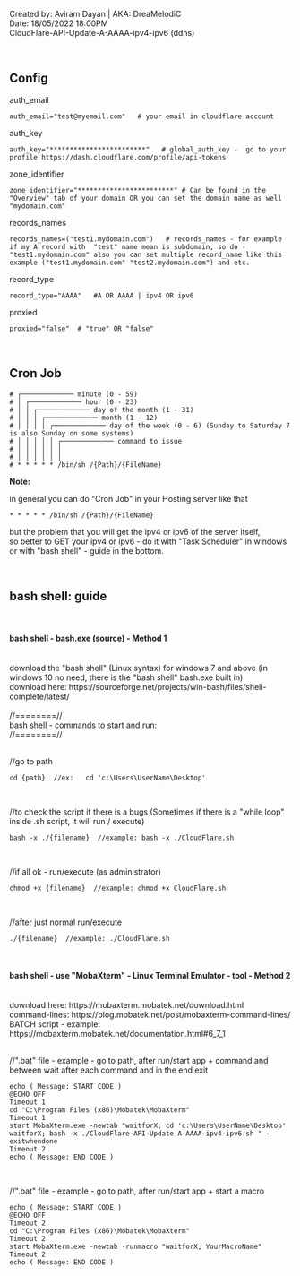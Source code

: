 Created by: Aviram Dayan | AKA: DreaMelodiC
<br>
Date: 18/05/2022 18:00PM
<br>
CloudFlare-API-Update-A-AAAA-ipv4-ipv6 (ddns)

<br id="config">

## Config

auth_email

```
auth_email="test@myemail.com"   # your email in cloudflare account
```

auth_key

```
auth_key="************************"   # global_auth_key -  go to your profile https://dash.cloudflare.com/profile/api-tokens
```

zone_identifier

```
zone_identifier="************************" # Can be found in the "Overview" tab of your domain OR you can set the domain name as well "mydomain.com"
```

records_names

```
records_names=("test1.mydomain.com")   # records_names - for example if my A record with  "test" name mean is subdomain, so do - "test1.mydomain.com" also you can set multiple record_name like this example ("test1.mydomain.com" "test2.mydomain.com") and etc.
```

record_type

```
record_type="AAAA"   #A OR AAAA | ipv4 OR ipv6
```

proxied

```
proxied="false"  # "true" OR "false"
```


<br id="cron">

## Cron Job
```
# ┌───────────── minute (0 - 59)
# │ ┌───────────── hour (0 - 23)
# │ │ ┌───────────── day of the month (1 - 31)
# │ │ │ ┌───────────── month (1 - 12)
# │ │ │ │ ┌───────────── day of the week (0 - 6) (Sunday to Saturday 7 is also Sunday on some systems)
# │ │ │ │ │ ┌───────────── command to issue                               
# │ │ │ │ │ │
# │ │ │ │ │ │
# * * * * * /bin/sh /{Path}/{FileName}
```

**Note:**

in general you can do "Cron Job" in your Hosting server like that
```
* * * * * /bin/sh /{Path}/{FileName}
```
but the problem that you will get the ipv4 or ipv6 of the server itself,
<br>
so better to GET your ipv4 or ipv6 - do it with "Task Scheduler" in windows or with "bash shell" - guide in the bottom.

<br id="bash_shell">

## bash shell: guide

<br id="bash_shell_method_1">

#### bash shell - bash.exe (source) - Method 1
<br>
download the "bash shell" (Linux syntax) for windows 7 and above (in windows 10 no need, there is the "bash shell" bash.exe built in)
<br>
download here: https://sourceforge.net/projects/win-bash/files/shell-complete/latest/

<br>
<br>
//========//
<br>
bash shell - commands to start and run:
<br>
//========//
<br>
<br>

//go to path
```
cd {path}  //ex:   cd 'c:\Users\UserName\Desktop'
```

<br>

//to check the script if there is a bugs (Sometimes if there is a "while loop" inside .sh script, it will run / execute)
```
bash -x ./{filename}  //example: bash -x ./CloudFlare.sh 
```

<br>

//if all ok - run/execute (as administrator)
```
chmod +x {filename}  //example: chmod +x CloudFlare.sh
```

<br>

//after just normal run/execute
```
./{filename}  //example: ./CloudFlare.sh
```

<br id="bash_shell_method_2">

#### bash shell - use "MobaXterm" - Linux Terminal Emulator - tool - Method 2
<br>
download here: https://mobaxterm.mobatek.net/download.html
<br>
command-lines: https://blog.mobatek.net/post/mobaxterm-command-lines/
<br>
BATCH script - example: https://mobaxterm.mobatek.net/documentation.html#6_7_1
<br>
<br>

//".bat" file - example - go to path, after run/start app + command and between wait after each command and in the end exit
```
echo ( Message: START CODE )
@ECHO OFF
Timeout 1
cd "C:\Program Files (x86)\Mobatek\MobaXterm" 
Timeout 1
start MobaXterm.exe -newtab "waitforX; cd 'c:\Users\UserName\Desktop' waitforX; bash -x ./CloudFlare-API-Update-A-AAAA-ipv4-ipv6.sh " -exitwhendone
Timeout 2
echo ( Message: END CODE )
```

<br>

//".bat" file - example - go to path, after run/start app + start a macro
```
echo ( Message: START CODE )
@ECHO OFF
Timeout 2
cd "C:\Program Files (x86)\Mobatek\MobaXterm" 
Timeout 2
start MobaXterm.exe -newtab -runmacro "waitforX; YourMacroName"
Timeout 2
echo ( Message: END CODE )
```
